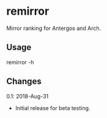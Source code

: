 # remirror
Mirror ranking for Antergos and Arch.
## Usage
remirror -h
## Changes
0.1: 2018-Aug-31
- Initial release for beta testing.
